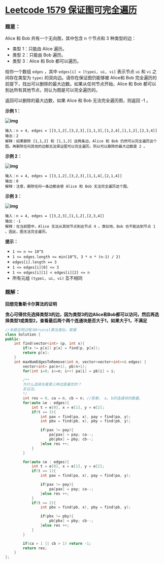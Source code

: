 # [Leetcode 1579 保证图可完全遍历](https://leetcode-cn.com/problems/remove-max-number-of-edges-to-keep-graph-fully-traversable/)

### 题意：

Alice 和 Bob 共有一个无向图，其中包含 n 个节点和 3 种类型的边：

-   类型 1：只能由 Alice 遍历。
-   类型 2：只能由 Bob 遍历。
-   类型 3：Alice 和 Bob 都可以遍历。

给你一个数组 `edges` ，其中 `edges[i] = [typei, ui, vi]` 表示节点 `ui` 和 `vi` 之间存在类型为 `typei` 的双向边。请你在保证图仍能够被 Alice和 Bob 完全遍历的前提下，找出可以删除的最大边数。如果从任何节点开始，Alice 和 Bob 都可以到达所有其他节点，则认为图是可以完全遍历的。

返回可以删除的最大边数，如果 Alice 和 Bob 无法完全遍历图，则返回 -1 。

 

**示例 1：**

**![img](https://assets.leetcode-cn.com/aliyun-lc-upload/uploads/2020/09/06/5510ex1.png)**

```
输入：n = 4, edges = [[3,1,2],[3,2,3],[1,1,3],[1,2,4],[1,1,2],[2,3,4]]
输出：2
解释：如果删除 [1,1,2] 和 [1,1,3] 这两条边，Alice 和 Bob 仍然可以完全遍历这个图。再删除任何其他的边都无法保证图可以完全遍历。所以可以删除的最大边数是 2 。
```

**示例 2：**

**![img](https://assets.leetcode-cn.com/aliyun-lc-upload/uploads/2020/09/06/5510ex2.png)**

```
输入：n = 4, edges = [[3,1,2],[3,2,3],[1,1,4],[2,1,4]]
输出：0
解释：注意，删除任何一条边都会使 Alice 和 Bob 无法完全遍历这个图。
```

**示例 3：**

**![img](https://assets.leetcode-cn.com/aliyun-lc-upload/uploads/2020/09/06/5510ex3.png)**

```
输入：n = 4, edges = [[3,2,3],[1,1,2],[2,3,4]]
输出：-1
解释：在当前图中，Alice 无法从其他节点到达节点 4 。类似地，Bob 也不能达到节点 1 。因此，图无法完全遍历。
```

 

**提示：**

-   `1 <= n <= 10^5`
-   `1 <= edges.length <= min(10^5, 3 * n * (n-1) / 2)`
-   `edges[i].length == 3`
-   `1 <= edges[i][0] <= 3`
-   `1 <= edges[i][1] < edges[i][2] <= n`
-   所有元组 `(typei, ui, vi)` 互不相同



### 题解：

 **回想克鲁斯卡尔算法的证明**

**贪心可得优先选择类型$3$的边，因为类型3的边Alice和Bob都可以访问，然后再选择类型1或类型2，查看最后两个两个连通块是否大于1，如果大于1，不满足**



```cpp
//本题证明过程与Kruscal算法类似。掌握
class Solution {
public:
    int find(vector<int> &p, int x){
        if(x != p[x]) p[x] = find(p, p[x]);
        return p[x];
    }
    int maxNumEdgesToRemove(int n, vector<vector<int>>& edges) {
        vector<int> pa(n+1), pb(n+1);
        for(int i=0; i<=n; i++) pa[i] = pb[i] = i;

        /**
        为什么选择先看第三种边是最优的？
        反证法。
        */
        int res = 0, ca = n, cb = n; //答案， a, b的连通块的数量。
        for(auto &e : edges){
            int t = e[0], x = e[1], y = e[2];
            if(t == 3){
                int pax = find(pa, x), pay = find(pa, y);
                int pbx = find(pb, x), pby = find(pb, y);

                if(pax != pay){ 
                    pa[pax] = pay; ca--;
                    pb[pbx] = pby; cb--;
                }else res ++;
            }
        }

        for(auto &e : edges){
            int t = e[0], x = e[1], y = e[2];
            if(t == 1){
                int pax = find(pa, x), pay = find(pa, y);

                if(pax != pay){ 
                    pa[pax] = pay; ca--;
                }else res ++;
            }
            if(t == 2){
                int pbx = find(pb, x), pby = find(pb, y);

                if(pbx != pby){ 
                    pb[pbx] = pby; cb--;
                }else res ++;
            }
        }

        if(ca > 1 || cb > 1) return -1;
        return res;
    }
};
```

